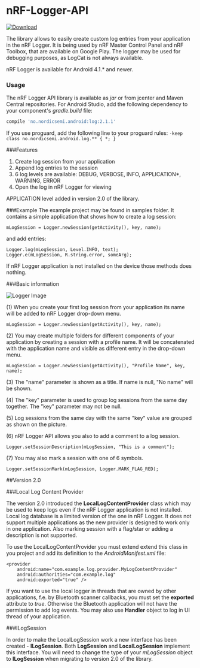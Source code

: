 # nRF-Logger-API

[ ![Download](https://api.bintray.com/packages/nordic/android/nrf-logger-api/images/download.svg) ](https://bintray.com/nordic/android/nrf-logger-api/_latestVersion)

The library allows to easily create custom log entries from your application in the nRF Logger. It is being used by nRF Master Control Panel and nRF Toolbox, that are available on Google Play.
The logger may be used for debugging purposes, as LogCat is not always available.

nRF Logger is available for Android 4.1.* and newer.

### Usage
The nRF Logger API library is available as *jar* or from jcenter and Maven Central repositories. For Android Studio, add the following dependency to your component's *gradle.build* file:

```Groovy
compile 'no.nordicsemi.android:log:2.1.1'
```

If you use proguard, add the following line to your proguard rules:
```-keep class no.nordicsemi.android.log.** { *; }```

###Features
1. Create log session from your application
2. Append log entries to the session
3. 6 log levels are available: DEBUG, VERBOSE, INFO, APPLICATION*, WARNING, ERROR
4. Open the log in nRF Logger for viewing
 
APPLICATION level added in version 2.0 of the library.

###Example
The example project may be found in samples folder. It contains a simple application that shows how to create a log session:

    mLogSession = Logger.newSession(getActivity(), key, name);
	
and add entries:

    Logger.log(mLogSession, Level.INFO, text);
    Logger.e(mLogSession, R.string.error, someArg);
   
If nRF Logger application is not installed on the device those methods does nothing.

###Basic information

![Logger Image](.assets/logger.png)

(1) When you create your first log session from your application its name will be added to nRF Logger drop-down menu.

    mLogSession = Logger.newSession(getActivity(), key, name);

(2) You may create multiple folders for different components of your application by creating a session with a profile name. It will be concatenated with the application name and visible as different entry in the drop-down menu.

    mLogSession = Logger.newSession(getActivity(), "Profile Name", key, name);

(3) The "name" parameter is shown as a title. If name is null, "No name" will be shown.

(4) The "key" parameter is used to group log sessions from the same day together. The "key" parameter may not be null.

(5) Log sessions from the same day with the same "key" value are grouped as shown on the picture.

(6) nRF Logger API allows you also to add a comment to a log session.

    Logger.setSessionDescription(mLogSession, "This is a comment");

(7) You may also mark a session with one of 6 symbols.

    Logger.setSessionMark(mLogSession, Logger.MARK_FLAG_RED);
    
##Version 2.0

###Local Log Content Provider

The version 2.0 introduced the **LocalLogContentProvider** class which may be used to keep logs even if the nRF Logger application is not installed. Local log database is a limited version of the one in nRF Logger. It does not support multiple applications as the new provider is designed to work only in one application. Also marking session with a flag/star or adding a description is not supported.

To use the LocalLogContentProvider you must extend extend this class in you project and add its definition to the *AndroidManifest.xml* file:

    <provider
        android:name="com.example.log.provider.MyLogContentProvider"
        android:authorities="com.example.log"
        android:exported="true" />
        
If you want to use the local logger in threads that are owned by other applications, f.e. by Bluetooth scanner callbacks, you must set the **exported** attribute to *true*. Otherwise the Bluetooth application will not have the permission to add log events. You may also use **Handler** object to log in UI thread of your application.

###ILogSession

In order to make the LocalLogSession work a new interface has been created - **ILogSession**. Both **LogSession** and **LocalLogSession** implement this interface. You will need to change the type of your *mLogSession* object to **ILogSession** when migrating to version 2.0 of the library.
